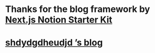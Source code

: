 # Thanks for the blog framework by [Next.js Notion Starter Kit](https://github.com/transitive-bullshit/nextjs-notion-starter-kit)

# [shdydgdheudjd ’s blog](https://blog.stilltask.com/)
